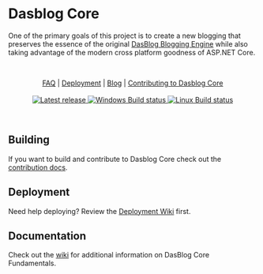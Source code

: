 # Dasblog Core
One of the primary goals of this project is to create a new blogging that preserves the essence of the original [DasBlog Blogging Engine](https://msdn.microsoft.com/en-us/library/aa480016.aspx) while also taking advantage of the modern cross platform goodness of ASP.NET Core.

&nbsp;
<p align="center">
	<a href="https://github.com/poppastring/dasblog-core/blob/main/FAQ.md">FAQ</a> |
	<a href="https://github.com/poppastring/dasblog-core/wiki/1.-Deployment">Deployment</a> |
	<a href="https://www.poppastring.com/blog/category/dasblog-core">Blog</a> |
	<a href="https://github.com/poppastring/dasblog-core/blob/main/CONTRIBUTING.md">Contributing to Dasblog Core</a>
	<br /><br />
	<a href="https://github.com/poppastring/dasblog-core/releases/">
		<img src="https://img.shields.io/github/v/release/poppastring/dasblog-core.svg" alt="Latest release" />
	</a>
	<a href="https://poppastring.visualstudio.com/dasblog-core/_build/latest?definitionId=2&branchName=main">
		<img src="https://poppastring.visualstudio.com/dasblog-core/_apis/build/status/poppastring.dasblog-core?branchName=master&jobName=Job&configuration=Job%20windows" alt="Windows Build status" />
	</a>
	<a href="https://poppastring.visualstudio.com/dasblog-core/_build/latest?definitionId=2&branchName=main">
		<img src="https://poppastring.visualstudio.com/dasblog-core/_apis/build/status/poppastring.dasblog-core?branchName=master&jobName=Job&configuration=Job%20linux" alt="Linux Build status" />
	</a>
</p>
&nbsp;

## Building 
If you want to build and contribute to Dasblog Core check out the [contribution docs](https://github.com/poppastring/dasblog-core/blob/main/CONTRIBUTING.md).

## Deployment
Need help deploying? Review the [Deployment Wiki](https://github.com/poppastring/dasblog-core/wiki/1.-Deployment) first.

## Documentation
Check out the [wiki](https://github.com/poppastring/dasblog-core/wiki) for additional information on DasBlog Core Fundamentals.

